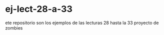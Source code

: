 # ej-lect-28-a-33
ete repositorio son los ejemplos de las lecturas 28 hasta la 33 proyecto de zombies
